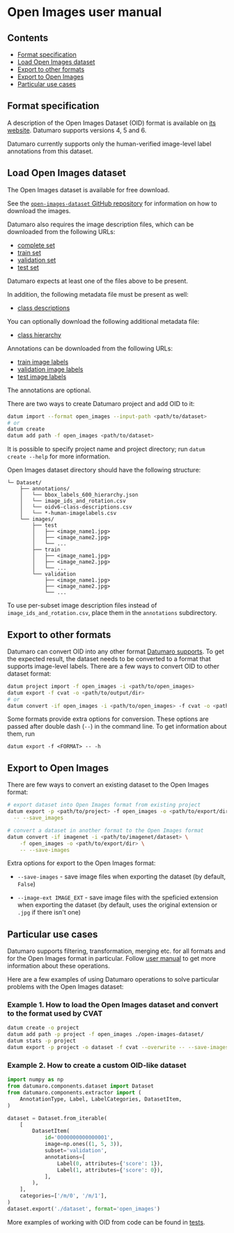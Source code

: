 # Open Images user manual

## Contents

- [Format specification](#format-specification)
- [Load Open Images dataset](#load-open-images-dataset)
- [Export to other formats](#export-to-other-formats)
- [Export to Open Images](#export-to-open-images)
- [Particular use cases](#particular-use-cases)

## Format specification

A description of the Open Images Dataset (OID) format is available
on [its website](https://storage.googleapis.com/openimages/web/download.html).
Datumaro supports versions 4, 5 and 6.

Datumaro currently supports only the human-verified image-level label
annotations from this dataset.

## Load Open Images dataset

The Open Images dataset is available for free download.

See the [`open-images-dataset` GitHub repository](https://github.com/cvdfoundation/open-images-dataset)
for information on how to download the images.

Datumaro also requires the image description files,
which can be downloaded from the following URLs:

- [complete set](https://storage.googleapis.com/openimages/2018_04/image_ids_and_rotation.csv)
- [train set](https://storage.googleapis.com/openimages/v6/oidv6-train-images-with-labels-with-rotation.csv)
- [validation set](https://storage.googleapis.com/openimages/2018_04/validation/validation-images-with-rotation.csv)
- [test set](https://storage.googleapis.com/openimages/2018_04/test/test-images-with-rotation.csv)

Datumaro expects at least one of the files above to be present.

In addition, the following metadata file must be present as well:

- [class descriptions](https://storage.googleapis.com/openimages/v6/oidv6-class-descriptions.csv)

You can optionally download the following additional metadata file:

- [class hierarchy](https://storage.googleapis.com/openimages/2018_04/bbox_labels_600_hierarchy.json)

Annotations can be downloaded from the following URLs:

- [train image labels](https://storage.googleapis.com/openimages/v6/oidv6-train-annotations-human-imagelabels.csv)
- [validation image labels](https://storage.googleapis.com/openimages/v5/validation-annotations-human-imagelabels.csv)
- [test image labels](https://storage.googleapis.com/openimages/v5/test-annotations-human-imagelabels.csv)

The annotations are optional.

There are two ways to create Datumaro project and add OID to it:

``` bash
datum import --format open_images --input-path <path/to/dataset>
# or
datum create
datum add path -f open_images <path/to/dataset>
```

It is possible to specify project name and project directory; run
`datum create --help` for more information.

Open Images dataset directory should have the following structure:

```
└─ Dataset/
    ├── annotations/
    │   └── bbox_labels_600_hierarchy.json
    │   └── image_ids_and_rotation.csv
    │   └── oidv6-class-descriptions.csv
    │   └── *-human-imagelabels.csv
    └── images/
        ├── test
        │   ├── <image_name1.jpg>
        │   ├── <image_name2.jpg>
        │   └── ...
        ├── train
        │   ├── <image_name1.jpg>
        │   ├── <image_name2.jpg>
        │   └── ...
        └── validation
            ├── <image_name1.jpg>
            ├── <image_name2.jpg>
            └── ...
```

To use per-subset image description files instead of `image_ids_and_rotation.csv`,
place them in the `annotations` subdirectory.

## Export to other formats

Datumaro can convert OID into any other format [Datumaro supports](../user_manual.md#supported-formats).
To get the expected result, the dataset needs to be converted to a format
that supports image-level labels.
There are a few ways to convert OID to other dataset format:

``` bash
datum project import -f open_images -i <path/to/open_images>
datum export -f cvat -o <path/to/output/dir>
# or
datum convert -if open_images -i <path/to/open_images> -f cvat -o <path/to/output/dir>
```

Some formats provide extra options for conversion.
These options are passed after double dash (`--`) in the command line.
To get information about them, run

`datum export -f <FORMAT> -- -h`

## Export to Open Images

There are few ways to convert an existing dataset to the Open Images format:

``` bash
# export dataset into Open Images format from existing project
datum export -p <path/to/project> -f open_images -o <path/to/export/dir> \
  -- --save_images

# convert a dataset in another format to the Open Images format
datum convert -if imagenet -i <path/to/imagenet/dataset> \
    -f open_images -o <path/to/export/dir> \
    -- --save-images
```

Extra options for export to the Open Images format:

- `--save-images` - save image files when exporting the dataset
  (by default, `False`)

- `--image-ext IMAGE_EXT` - save image files with the speficied extension
  when exporting the dataset (by default, uses the original extension
  or `.jpg` if there isn't one)

## Particular use cases

Datumaro supports filtering, transformation, merging etc. for all formats
and for the Open Images format in particular. Follow
[user manual](../user_manual.md)
to get more information about these operations.

Here are a few examples of using Datumaro operations to solve
particular problems with the Open Images dataset:

### Example 1. How to load the Open Images dataset and convert to the format used by CVAT

```bash
datum create -o project
datum add path -p project -f open_images ./open-images-dataset/
datum stats -p project
datum export -p project -o dataset -f cvat --overwrite -- --save-images
```

### Example 2. How to create a custom OID-like dataset

```python
import numpy as np
from datumaro.components.dataset import Dataset
from datumaro.components.extractor import (
    AnnotationType, Label, LabelCategories, DatasetItem,
)

dataset = Dataset.from_iterable(
    [
        DatasetItem(
            id='0000000000000001',
            image=np.ones((1, 5, 3)),
            subset='validation',
            annotations=[
                Label(0, attributes={'score': 1}),
                Label(1, attributes={'score': 0}),
            ],
        ),
    ],
    categories=['/m/0', '/m/1'],
)
dataset.export('./dataset', format='open_images')
```

More examples of working with OID from code can be found in
[tests](../../tests/test_open_images_format.py).
